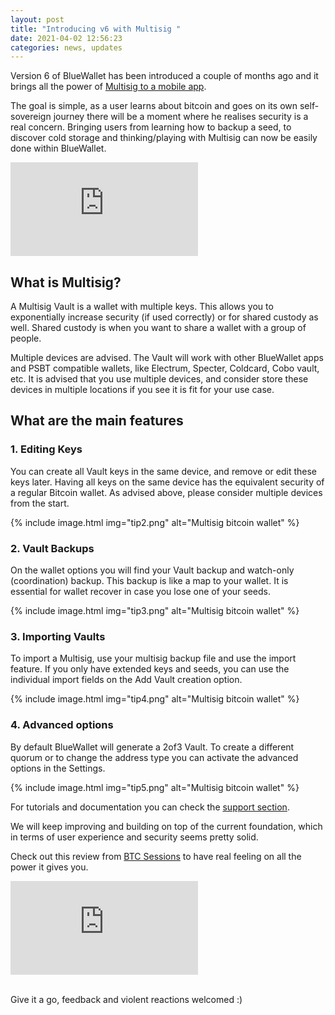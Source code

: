 ```yaml
---
layout: post
title: "Introducing v6 with Multisig "
date: 2021-04-02 12:56:23
categories: news, updates
---
```

Version 6 of BlueWallet has been introduced a couple of months ago and it brings all the power of [Multisig to a mobile app](https://bluewallet.io/multisig-wallet/). 

The goal is simple, as a user learns about bitcoin and goes on its own self-sovereign journey there will be a moment where he realises security is a real concern. Bringing users from learning how to backup a seed, to discover cold storage and thinking/playing with Multisig can now be easily done within BlueWallet.

<div class="uk-container{{container}}">
      <div class="videoWrapper">
        <iframe src="https://www.youtube.com/embed/Yfp1-XouEXM?autoplay=0&amp;showinfo=0&amp;rel=0&amp;modestbranding=1&amp;playsinline=1" frameborder="0" allowfullscreen uk-responsive uk-video="automute: true"></iframe>
      </div>
  </div>

## What is Multisig?

A Multisig Vault is a wallet with multiple keys. This allows you to exponentially increase security (if used correctly) or for shared custody as well. Shared custody is when you want to share a wallet with a group of people.

Multiple devices are advised. The Vault will work with other BlueWallet apps and PSBT compatible wallets, like Electrum, Specter, Coldcard, Cobo vault, etc. It is advised that you use multiple devices, and consider store these devices in multiple locations if you see it is fit for your use case.

## What are the main features

### 1. Editing Keys

You can create all Vault keys in the same device, and remove or edit these keys later. Having all keys on the same device has the equivalent security of a regular Bitcoin wallet. As advised above, please consider multiple devices from the start.

{% include image.html img="tip2.png" alt="Multisig bitcoin wallet" %}

### 2. Vault Backups

On the wallet options you will find your Vault backup and watch-only (coordination) backup. This backup is like a map to your wallet. It is essential for wallet recover in case you lose one of your seeds. 

{% include image.html img="tip3.png" alt="Multisig bitcoin wallet" %}

### 3. Importing Vaults

To import a Multisig, use your multisig backup file and use the import feature. If you only have extended keys and seeds, you can use the individual import fields on the Add Vault creation option.

{% include image.html img="tip4.png" alt="Multisig bitcoin wallet" %}

### 4. Advanced options

By default BlueWallet will generate a 2of3 Vault. To create a different quorum or to change the address type you can activate the advanced options in the Settings. 

{% include image.html img="tip5.png" alt="Multisig bitcoin wallet" %}

For tutorials and documentation you can check the [support section](https://bluewallet.io/docs). 

We will keep improving and building on top of the current foundation, which in terms of user experience and security seems pretty solid.

Check out this review from [BTC Sessions](https://www.youtube.com/channel/UChzLnWVsl3puKQwc5PoO6Zg) to have real feeling on all the power it gives you.

<div class="uk-container{{container}}">
      <div class="videoWrapper">
        <iframe src="https://www.youtube.com/embed/E1qcYkSerko?autoplay=0&amp;showinfo=0&amp;rel=0&amp;modestbranding=1&amp;playsinline=1" frameborder="0" allowfullscreen uk-responsive uk-video="automute: true"></iframe>
      </div>
  </div>

\
Give it a go, feedback and violent reactions welcomed :)